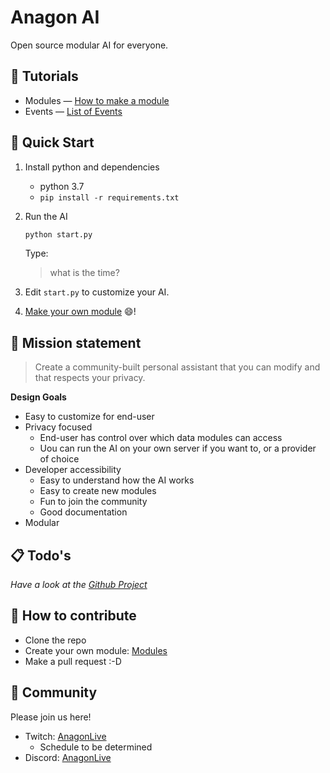 # Anagon AI

Open source modular AI for everyone.

## :blue_book: Tutorials

- Modules &mdash; [How to make a module](docs/modules.md)
- Events &mdash; [List of Events](docs/events.md)

## :rocket: Quick Start

1. Install python and dependencies
    - python 3.7
    - `pip install -r requirements.txt` 

2. Run the AI
    
    ```bash
    python start.py
    ```

    Type:
    > what is the time?
3. Edit `start.py` to customize your AI.
4. [Make your own module](docs/modules.md) :smile:!

## :dart: Mission statement

> Create a community-built personal assistant that you can modify and that respects your privacy.

**Design Goals**

- Easy to customize for end-user
- Privacy focused
  - End-user has control over which data modules can access
  - Uou can run the AI on your own server if you want to, or a provider of choice
- Developer accessibility
    - Easy to understand how the AI works
    - Easy to create new modules
    - Fun to join the community
    - Good documentation
- Modular


## :clipboard: Todo's

*Have a look at the [Github Project](https://github.com/boukeversteegh/anagon-ai/projects)*

## :muscle: How to contribute

- Clone the repo
- Create your own module: [Modules](docs/modules.md)
- Make a pull request :-D


## :busts_in_silhouette: Community

Please join us here!

- Twitch: [AnagonLive](https://twitch.tv/anagonlive)
    - Schedule to be determined
- Discord: [AnagonLive](https://discord.gg/saYw4Bu)
